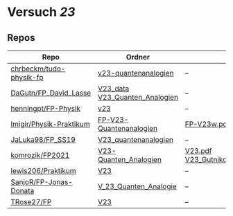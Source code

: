 # Versuch *23*

## Repos

|                           Repo                           |                                                                                   Ordner                                                                                    |                                                                                                                                                      PDFs                                                                                                                                                       |
|----------------------------------------------------------|-----------------------------------------------------------------------------------------------------------------------------------------------------------------------------|-----------------------------------------------------------------------------------------------------------------------------------------------------------------------------------------------------------------------------------------------------------------------------------------------------------------|
|[chrbeckm/tudo-physik-fp](../repo/chrbeckm/tudo-physik-fp)|[v23-quantenanalogien](https://github.com/chrbeckm/tudo-physik-fp/tree/master/v23-quantenanalogien)                                                                          |–                                                                                                                                                                                                                                                                                                                |
|[DaGutn/FP_David_Lasse](../repo/DaGutn/FP_David_Lasse)    |[V23_data](https://github.com/DaGutn/FP_David_Lasse/tree/main/V23_data)<br/>[V23_Quanten_Analogien](https://github.com/DaGutn/FP_David_Lasse/tree/main/V23_Quanten_Analogien)|–                                                                                                                                                                                                                                                                                                                |
|[henningpt/FP-Physik](../repo/henningpt/FP-Physik)        |[v23](https://github.com/henningpt/FP-Physik/tree/master/v23)                                                                                                                |–                                                                                                                                                                                                                                                                                                                |
|[Imigir/Physik-Praktikum](../repo/Imigir/Physik-Praktikum)|[FP-V23-Quantenanalogien](https://github.com/Imigir/Physik-Praktikum/tree/master/FP-V23-Quantenanalogien)                                                                    |[FP-V23w.pdf](https://docs.google.com/viewer?url=https://raw.githubusercontent.com/NicoWeio/awesome-ap-pdfs/main/Imigir%E2%88%95Physik-Praktikum/23/FP-V23w.pdf) \*                                                                                                                                              |
|[JaLuka98/FP_SS19](../repo/JaLuka98/FP_SS19)              |[V23_quantenanalogien](https://github.com/JaLuka98/FP_SS19/tree/master/V23_quantenanalogien)                                                                                 |–                                                                                                                                                                                                                                                                                                                |
|[komrozik/FP2021](../repo/komrozik/FP2021)                |[V23-Quanten_Analogien](https://github.com/komrozik/FP2021/tree/main/V23-Quanten_Analogien)                                                                                  |[V23.pdf](https://docs.google.com/viewer?url=https://raw.githubusercontent.com/komrozik/FP2021/main/V23-Quanten_Analogien/V23.pdf)<br/>[V23_Gutnikov_Sternemann.pdf](https://docs.google.com/viewer?url=https://raw.githubusercontent.com/komrozik/FP2021/main/V23-Quanten_Analogien/V23_Gutnikov_Sternemann.pdf)|
|[lewis206/Praktikum](../repo/lewis206/Praktikum)          |[V23](https://github.com/jpherdi/Praktikum/tree/master/V23)                                                                                                                  |–                                                                                                                                                                                                                                                                                                                |
|[SanjoR/FP-Jonas-Donata](../repo/SanjoR/FP-Jonas-Donata)  |[V_23_Quanten_Analogie](https://github.com/SanjoR/FP-Jonas-Donata/tree/master/BFP/V_23_Quanten_Analogie)                                                                     |–                                                                                                                                                                                                                                                                                                                |
|[TRose27/FP](../repo/TRose27/FP)                          |[V23](https://github.com/TRose27/FP/tree/master/V23)                                                                                                                         |–                                                                                                                                                                                                                                                                                                                |
